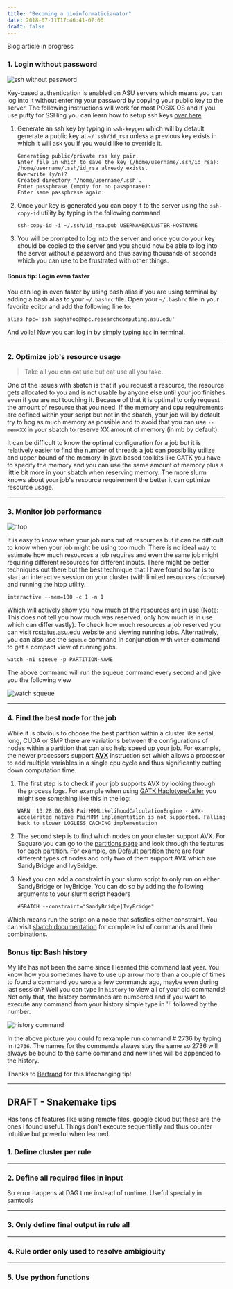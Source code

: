 ```yaml
---
title: "Becoming a bioinformaticianator"
date: 2018-07-11T17:46:41-07:00
draft: false
---
```


Blog article in progress

### 1. Login without password

![ssh without password]( /~saghafoo/images/guides/ssh-without-password.gif "ssh without password") 

Key-based authentication is enabled on ASU servers which means you can log into it without entering your password by copying your public key to the server. The following instructions will work for most POSIX OS and if you use putty for SSHing you can learn how to setup ssh keys [over here](https://www.digitalocean.com/community/tutorials/how-to-create-ssh-keys-with-putty-to-connect-to-a-vps)

1. Generate an ssh key by typing in `ssh-keygen` which will by default generate a public key at `~/.ssh/id_rsa` unless a previous key exists in which it will ask you if you would like to override it. 

    ```
    Generating public/private rsa key pair.
    Enter file in which to save the key (/home/username/.ssh/id_rsa):
    /home/username/.ssh/id_rsa already exists.
    Overwrite (y/n)?
    Created directory '/home/username/.ssh'.
    Enter passphrase (empty for no passphrase):
    Enter same passphrase again: 
    ```

2. Once your key is generated you can copy it to the server using the `ssh-copy-id` utility by typing in the following command 

    ```
    ssh-copy-id -i ~/.ssh/id_rsa.pub USERNAME@CLUSTER-HOSTNAME
    ```

3. You will be prompted to log into the server and once you do your key should be copied to the server and you should now be able to log into the server without a password and thus saving thousands of seconds which you can use to be frustrated with other things.

#### Bonus tip: Login even faster
You can log in even faster by using bash alias if you are using terminal by adding a bash alias to your `~/.bashrc` file. Open your `~/.bashrc` file in your favorite editor and add the following line to:

```
alias hpc='ssh saghafoo@hpc.researchcomputing.asu.edu'
```

And voila! Now you can log in by simply typing `hpc` in terminal.

---

### 2. Optimize job's resource usage

> Take all you can ~~eat~~ use but ~~eat~~ use all you take.

One of the issues with sbatch is that if you request a resource, the resource gets allocated to you and is not usable by anyone else until your job finishes even if you are not touching it. Because of that it is optimal to only request the amount of resource that you need. If the memory and cpu requirements are defined within your script but not in the sbatch, your job will by default try to hog as much memory as possible and to avoid that you can use `--mem=XX` in your sbatch to reserve XX amount of memory (in mb by default).

It can be difficult to know the optimal configuration for a job but it is relatively easier to find the number of threads a job can possibility utilize and upper bound of the memory. In java based toolkits like GATK you have to specify the memory and you can use the same amount of memory plus a little bit more in your sbatch when reserving memory. The more slurm knows about your job's resource requirement the better it can optimize resource usage.

---
### 3. Monitor job performance

![htop]( /~saghafoo/images/guides/htop.gif "htop") 

It is easy to know when your job runs out of resources but it can be difficult to know when your job might be using too much. There is no ideal way to estimate how much resources a job requires and even the same job might requiring different resources for different inputs. There might be better techniques out there but the best technique that I have found so far is to start an interactive session on your cluster (with limited resources ofcourse) and running the htop utility.

```
interactive --mem=100 -c 1 -n 1
```

Which will actively show you how much of the resources are in use (Note: This does not tell you how much was reserved, only how much is in use which can differ vastly). To check how much resources a job reserved you can visit [rcstatus.asu.edu](https://rcstatus.asu.edu/) website and viewing running jobs. Alternatively, you can also use the `squeue` command in conjunction with `watch` command to get a compact view of running jobs.

```
watch -n1 squeue -p PARTITION-NAME
```

The above command will run the squeue command every second and give you the following view

![watch squeue]( /~saghafoo/images/guides/squeue.gif "watch squeue") 

---

### 4. Find the best node for the job

While it is obvious to choose the best partition within a cluster like serial, long, CUDA or SMP there are variations between the configurations of nodes within a partition that can also help speed up your job. For example, the newer processors support [**AVX**](https://en.wikipedia.org/wiki/Advanced_Vector_Extensions) instruction set which allows a processor to add multiple variables in a single cpu cycle and thus significantly cutting down computation time. 

1. The first step is to check if your job supports AVX by looking through the process logs. For example when using [GATK HaplotypeCaller](https://software.broadinstitute.org/gatk/documentation/tooldocs/4.0.5.0/org_broadinstitute_hellbender_tools_walkers_haplotypecaller_HaplotypeCaller.php) you might see something like this in the log:

    ``` 
    WARN  13:28:06,668 PairHMMLikelihoodCalculationEngine - AVX-accelerated native PairHMM implementation is not supported. Falling back to slower LOGLESS_CACHING implementation 
    ```
2. The second step is to find which nodes on your cluster support AVX. For Saguaro you can go to the [partitions page](https://rcstatus.asu.edu/saguaro/howto/partitions.php) and look through the features for each partition. For example, on Default partition there are four different types of nodes and only two of them support AVX which are SandyBridge and IvyBridge.

3. Next you can add a constraint in your slurm script to only run on either SandyBridge or IvyBridge. You can do so by adding the following arguments to your slurm script headers

    ```
    #SBATCH --constraint="SandyBridge|IvyBridge"
    ```
Which means run the script on a node that satisfies either constraint. You can visit [sbatch documentation](https://slurm.schedmd.com/sbatch.html) for complete list of commands and their combinations.

### Bonus tip: Bash history

My life has not been the same since I learned this command last year. You know how you sometimes have to use up arrow more than a couple of times to found a command you wrote a few commands ago, maybe even during last session? Well you can type in `history` to view all of your old commands! Not only that, the history commands are numbered and if you want to execute any command from your history simple type in '!' followed by the number. 

![history command]( /~saghafoo/images/guides/history.png "history command") 

In the above picture you could fo rexample run command # 2736 by typing in `!2736`. The names for the commands always stay the same so 2736 will always be bound to the same command and new lines will be appended to the history. 

Thanks to [Bertrand](https://www.linkedin.com/in/bertrand-hornsby/) for this lifechanging tip!

---
## DRAFT - Snakemake tips

Has tons of features like using remote files, google cloud but these are the ones i found useful. Things don't execute sequentially and thus counter intuitive but powerful when learned.

### 1. Define cluster per rule

---
### 2. Define all required files in input
So error happens at DAG time instead of runtime. Useful specially in samtools

---

### 3. Only define final output in rule all

---

### 4. Rule order only used to resolve ambigiouity

---

### 5. Use python functions 

